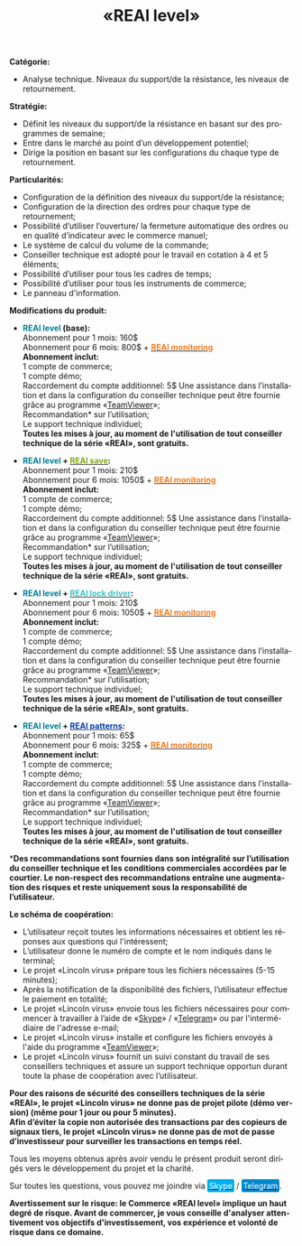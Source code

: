 ﻿---
layout: post-ea

group: Conseiller technique
title: «REAl level»
meta: REAl level. Analyse technique. Niveaux du support/de la résistance, les niveaux de retournement. Tous les moyens obtenus après avoir vendu le présent produit seront dirigés vers le développement du projet et la charité.

logo: real_level.svg
og: img/og-real-level.jpg

order: 4

category: ea

lang: fr
ref: real_level
---

**Catégorie:**
  - Analyse technique. Niveaux du support/de la résistance, les niveaux de retournement.
  
**Stratégie:**
  - Définit les niveaux du support/de la résistance en basant sur des programmes de semaine;
  - Entre dans le marché au point d’un développement potentiel;
  - Dirige la position en basant sur les configurations du chaque type de retournement.
  
**Particularités:**
  - Configuration de la définition des niveaux du support/de la résistance;
  - Configuration de la direction des ordres pour chaque type de retournement;
  - Possibilité d’utiliser l’ouverture/ la fermeture automatique des ordres ou en qualité d’indicateur avec le commerce manuel;
  - Le système de calcul du volume de la commande;
  - Conseiller technique est adopté pour le travail en cotation à 4 et 5 éléments;
  - Possibilité d’utiliser pour tous les cadres de temps;
  - Possibilité d’utiliser pour tous les instruments de commerce;
  - Le panneau d'information.
  
**Modifications du produit:**

  - **<span style="color:#007e97">REAl level</span> (base):**  
  Abonnement pour 1 mois: 160$  
  Abonnement pour 6 mois: 800$ + **<a href="https://lincolnvirus.com/projects/fr/forex/real_monitoring.html" target="_blank"><span style="color:#f07e20">REAl monitoring</span></a>**  
  **Abonnement inclut:**  
  1 compte de commerce;  
  1 compte démo;  
  Raccordement du compte additionnel: 5$
  Une assistance dans  l’installation et dans la configuration du conseiller technique peut être fournie grâce au programme «<a href="https://www.teamviewer.com/" target="_blank">TeamViewer</a>»;  
  Recommandation* sur l’utilisation;  
  Le support technique individuel;  
  **Toutes les mises à jour, au moment de l'utilisation de tout conseiller technique de la série «REAl», sont gratuits.**
  
  - **<span style="color:#007e97">REAl level</span> + <a href="https://lincolnvirus.com/projects/fr/forex/real_save.html" target="_blank"><span style="color:#81a614">REAl save</span></a>:**  
  Abonnement pour 1 mois: 210$  
  Abonnement pour 6 mois: 1050$ + **<a href="https://lincolnvirus.com/projects/fr/forex/real_monitoring.html" target="_blank"><span style="color:#f07e20">REAl monitoring</span></a>**  
  **Abonnement inclut:**  
  1 compte de commerce;  
  1 compte démo;  
  Raccordement du compte additionnel: 5$
  Une assistance dans  l’installation et dans la configuration du conseiller technique peut être fournie grâce au programme «<a href="https://www.teamviewer.com/" target="_blank">TeamViewer</a>»;  
  Recommandation* sur l’utilisation;  
  Le support technique individuel;  
  **Toutes les mises à jour, au moment de l'utilisation de tout conseiller technique de la série «REAl», sont gratuits.**
  
  - **<span style="color:#007e97">REAl level</span> + <a href="https://lincolnvirus.com/projects/fr/forex/real_lock_driver.html" target="_blank"><span style="color:#39c6be">REAl lock driver</span></a>:**  
  Abonnement pour 1 mois: 210$  
  Abonnement pour 6 mois: 1050$ + **<a href="https://lincolnvirus.com/projects/fr/forex/real_monitoring.html" target="_blank"><span style="color:#f07e20">REAl monitoring</span></a>**  
  **Abonnement inclut:**  
  1 compte de commerce;  
  1 compte démo;  
  Raccordement du compte additionnel: 5$
  Une assistance dans  l’installation et dans la configuration du conseiller technique peut être fournie grâce au programme «<a href="https://www.teamviewer.com/" target="_blank">TeamViewer</a>»;  
  Recommandation* sur l’utilisation;  
  Le support technique individuel;  
  **Toutes les mises à jour, au moment de l'utilisation de tout conseiller technique de la série «REAl», sont gratuits.**
  
  - **<span style="color:#007e97">REAl level</span> + <a href="https://lincolnvirus.com/projects/fr/forex/real_patterns.html" target="_blank"><span style="color:#033da9">REAl patterns</span></a>:**  
  Abonnement pour 1 mois: 65$  
  Abonnement pour 6 mois: 325$ + **<a href="https://lincolnvirus.com/projects/fr/forex/real_monitoring.html" target="_blank"><span style="color:#f07e20">REAl monitoring</span></a>**  
  **Abonnement inclut:**  
  1 compte de commerce;  
  1 compte démo;  
  Raccordement du compte additionnel: 5$
  Une assistance dans  l’installation et dans la configuration du conseiller technique peut être fournie grâce au programme «<a href="https://www.teamviewer.com/" target="_blank">TeamViewer</a>»;  
  Recommandation* sur l’utilisation;  
  Le support technique individuel;  
  **Toutes les mises à jour, au moment de l'utilisation de tout conseiller technique de la série «REAl», sont gratuits.**
  
***Des recommandations sont fournies dans son intégralité sur l’utilisation du conseiller technique et les conditions commerciales accordées par le courtier. Le non-respect des recommandations entraîne une augmentation des risques et reste uniquement sous la responsabilité de l’utilisateur.**  

**Le schéma de coopération:**  

- L’utilisateur reçoit toutes les informations nécessaires et obtient les réponses aux questions qui l'intéressent;  
- L’utilisateur donne le numéro de compte et le nom indiqués dans le terminal;  
- Le projet «Lincoln virus» prépare tous les fichiers nécessaires (5-15 minutes);  
- Après la notification de la disponibilité des fichiers, l’utilisateur effectue le paiement en totalité;  
- Le projet «Lincoln virus» envoie tous les fichiers nécessaires pour commencer à travailler à l’aide de «<a href="skype:chutkoy89?call" target="_blank">Skype</a>» / «<a href="https://t.me/chutkoy" target="_blank">Telegram</a>» ou par l'intermédiaire de l'adresse e-mail;  
- Le projet «Lincoln virus» installe et configure les fichiers envoyés à l'aide du programme «<a href="https://www.teamviewer.com/" target="_blank">TeamViewer</a>»;  
- Le projet «Lincoln virus» fournit un suivi constant du travail de ses conseillers techniques et assure un support technique opportun durant toute la phase de coopération avec l’utilisateur.  

**Pour des raisons de sécurité des conseillers techniques de la série «REAl», le projet «Lincoln virus» ne donne pas de projet pilote (démo version) (même pour 1 jour ou pour 5 minutes).**  
**Afin d’éviter la copie non autorisée des transactions par des copieurs de signaux tiers, le projet «Lincoln virus» ne donne pas de mot de passe d’investisseur pour surveiller les transactions en temps réel.**  

Tous les moyens obtenus après avoir vendu le présent produit seront dirigés vers le développement du projet et la charité.  

Sur toutes les questions, vous pouvez me joindre via <a href="skype:chutkoy89?call" target="_blank"><span style="background-color:#00aff0; color:white; padding:3px; border-radius: 3px">Skype</span></a> / <a href="https://t.me/chutkoy" target="_blank"><span style="background-color:#0088cc; color:white; padding:3px; border-radius: 3px">Telegram</span></a>.  

**Avertissement sur le risque: le Commerce «REAl level» implique un haut degré de risque. Avant de commercer, je vous conseille d'analyser attentivement vos objectifs d'investissement, vos expérience et volonté de risque dans ce domaine.**
